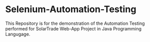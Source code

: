 # Selenium-Automation-Testing
This Repository is for the demonstration of the Automation Testing performed for SolarTrade Web-App Project in Java Programming Langugage.
